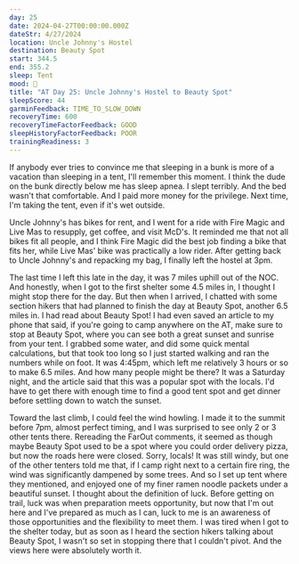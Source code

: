 ```yaml
---
day: 25
date: 2024-04-27T00:00:00.000Z
dateStr: 4/27/2024
location: Uncle Johnny's Hostel
destination: Beauty Spot
start: 344.5
end: 355.2
sleep: Tent
mood: 🙂
title: "AT Day 25: Uncle Johnny's Hostel to Beauty Spot"
sleepScore: 44
garminFeedback: TIME_TO_SLOW_DOWN
recoveryTime: 600
recoveryTimeFactorFeedback: GOOD
sleepHistoryFactorFeedback: POOR
trainingReadiness: 3
---
```

If anybody ever tries to convince me that sleeping in a bunk is more of a vacation than sleeping in a tent, I'll remember this moment. I think the dude on the bunk directly below me has sleep apnea. I slept terribly. And the bed wasn't that comfortable. And I paid more money for the privilege. Next time, I'm taking the tent, even if it's wet outside.

Uncle Johnny's has bikes for rent, and I went for a ride with Fire Magic and Live Mas to resupply, get coffee, and visit McD's. It reminded me that not all bikes fit all people, and I think Fire Magic did the best job finding a bike that fits her, while Live Mas' bike was practically a low rider. After getting back to Uncle Johnny's and repacking my bag, I finally left the hostel at 3pm.

The last time I left this late in the day, it was 7 miles uphill out of the NOC. And honestly, when I got to the first shelter some 4.5 miles in, I thought I might stop there for the day. But then when I arrived, I chatted with some section hikers that had planned to finish the day at Beauty Spot, another 6.5 miles in. I had read about Beauty Spot! I had even saved an article to my phone that said, if you're going to camp anywhere on the AT, make sure to stop at Beauty Spot, where you can see both a great sunset and sunrise from your tent. I grabbed some water, and did some quick mental calculations, but that took too long so I just started walking and ran the numbers while on foot. It was 4:45pm, which left me relatively 3 hours or so to make 6.5 miles. And how many people might be there? It was a Saturday night, and the article said that this was a popular spot with the locals. I'd have to get there with enough time to find a good tent spot and get dinner before settling down to watch the sunset.

Toward the last climb, I could feel the wind howling. I made it to the summit before 7pm, almost perfect timing, and I was surprised to see only 2 or 3 other tents there. Rereading the FarOut comments, it seemed as though maybe Beauty Spot used to be a spot where you could order delivery pizza, but now the roads here were closed. Sorry, locals! It was still windy, but one of the other tenters told me that, if I camp right next to a certain fire ring, the wind was significantly dampened by some trees. And so I set up tent where they mentioned, and enjoyed one of my finer ramen noodle packets under a beautiful sunset. I thought about the definition of luck. Before getting on trail, luck was when preparation meets opportunity, but now that I'm out here and I've prepared as much as I can, luck to me is an awareness of those opportunities and the flexibility to meet them. I was tired when I got to the shelter today, but as soon as I heard the section hikers talking about Beauty Spot, I wasn't so set in stopping there that I couldn't pivot. And the views here were absolutely worth it.
